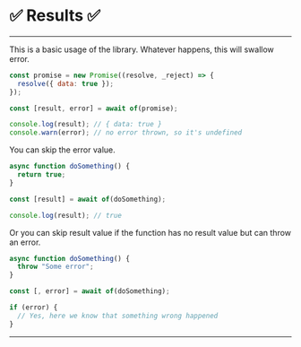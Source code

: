 # ✅ Results ✅

---

This is a basic usage of the library. Whatever happens, this will swallow error.

```javascript
const promise = new Promise((resolve, _reject) => {
  resolve({ data: true });
});

const [result, error] = await of(promise);

console.log(result); // { data: true }
console.warn(error); // no error thrown, so it's undefined
```

You can skip the error value.

```javascript
async function doSomething() {
  return true;
}

const [result] = await of(doSomething);

console.log(result); // true
```

Or you can skip result value if the function has no result value but can throw an error.

```javascript
async function doSomething() {
  throw "Some error";
}

const [, error] = await of(doSomething);

if (error) {
  // Yes, here we know that something wrong happened
}
```

---
